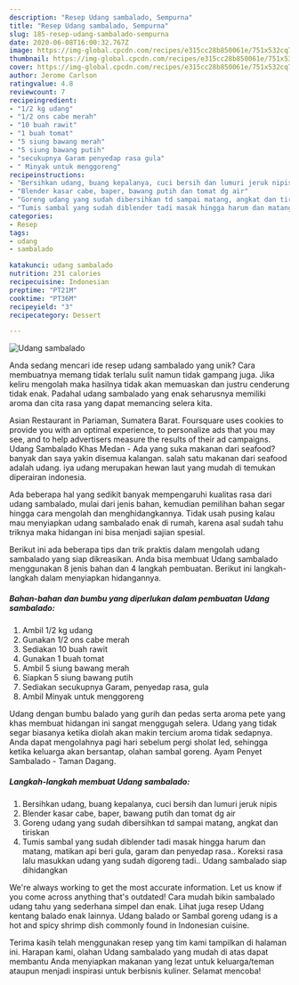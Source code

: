 ```yaml
---
description: "Resep Udang sambalado, Sempurna"
title: "Resep Udang sambalado, Sempurna"
slug: 185-resep-udang-sambalado-sempurna
date: 2020-06-08T16:00:32.767Z
image: https://img-global.cpcdn.com/recipes/e315cc28b850061e/751x532cq70/udang-sambalado-foto-resep-utama.jpg
thumbnail: https://img-global.cpcdn.com/recipes/e315cc28b850061e/751x532cq70/udang-sambalado-foto-resep-utama.jpg
cover: https://img-global.cpcdn.com/recipes/e315cc28b850061e/751x532cq70/udang-sambalado-foto-resep-utama.jpg
author: Jerome Carlson
ratingvalue: 4.8
reviewcount: 7
recipeingredient:
- "1/2 kg udang"
- "1/2 ons cabe merah"
- "10 buah rawit"
- "1 buah tomat"
- "5 siung bawang merah"
- "5 siung bawang putih"
- "secukupnya Garam penyedap rasa gula"
- " Minyak untuk menggoreng"
recipeinstructions:
- "Bersihkan udang, buang kepalanya, cuci bersih dan lumuri jeruk nipis"
- "Blender kasar cabe, baper, bawang putih dan tomat dg air"
- "Goreng udang yang sudah dibersihkan td sampai matang, angkat dan tiriskan"
- "Tumis sambal yang sudah diblender tadi masak hingga harum dan matang, matikan api beri gula, garam dan penyedap rasa.. Koreksi rasa lalu masukkan udang yang sudah digoreng tadi.. Udang sambalado siap dihidangkan"
categories:
- Resep
tags:
- udang
- sambalado

katakunci: udang sambalado 
nutrition: 231 calories
recipecuisine: Indonesian
preptime: "PT21M"
cooktime: "PT36M"
recipeyield: "3"
recipecategory: Dessert

---
```



![Udang sambalado](https://img-global.cpcdn.com/recipes/e315cc28b850061e/751x532cq70/udang-sambalado-foto-resep-utama.jpg)

Anda sedang mencari ide resep udang sambalado yang unik? Cara membuatnya memang tidak terlalu sulit namun tidak gampang juga. Jika keliru mengolah maka hasilnya tidak akan memuaskan dan justru cenderung tidak enak. Padahal udang sambalado yang enak seharusnya memiliki aroma dan cita rasa yang dapat memancing selera kita.

Asian Restaurant in Pariaman, Sumatera Barat. Foursquare uses cookies to provide you with an optimal experience, to personalize ads that you may see, and to help advertisers measure the results of their ad campaigns. Udang Sambalado Khas Medan - Ada yang suka makanan dari seafood? banyak dan saya yakin disemua kalangan. salah satu makanan dari seafood adalah udang. iya udang merupakan hewan laut yang mudah di temukan diperairan indonesia.

Ada beberapa hal yang sedikit banyak mempengaruhi kualitas rasa dari udang sambalado, mulai dari jenis bahan, kemudian pemilihan bahan segar hingga cara mengolah dan menghidangkannya. Tidak usah pusing kalau mau menyiapkan udang sambalado enak di rumah, karena asal sudah tahu triknya maka hidangan ini bisa menjadi sajian spesial.


Berikut ini ada beberapa tips dan trik praktis dalam mengolah udang sambalado yang siap dikreasikan. Anda bisa membuat Udang sambalado menggunakan 8 jenis bahan dan 4 langkah pembuatan. Berikut ini langkah-langkah dalam menyiapkan hidangannya.

<!--inarticleads1-->

##### Bahan-bahan dan bumbu yang diperlukan dalam pembuatan Udang sambalado:

1. Ambil 1/2 kg udang
1. Gunakan 1/2 ons cabe merah
1. Sediakan 10 buah rawit
1. Gunakan 1 buah tomat
1. Ambil 5 siung bawang merah
1. Siapkan 5 siung bawang putih
1. Sediakan secukupnya Garam, penyedap rasa, gula
1. Ambil  Minyak untuk menggoreng


Udang dengan bumbu balado yang gurih dan pedas serta aroma pete yang khas membuat hidangan ini sangat menggugah selera. Udang yang tidak segar biasanya ketika diolah akan makin tercium aroma tidak sedapnya. Anda dapat mengolahnya pagi hari sebelum pergi sholat Ied, sehingga ketika keluarga akan bersantap, olahan sambal goreng. Ayam Penyet Sambalado - Taman Dagang. 

<!--inarticleads2-->

##### Langkah-langkah membuat Udang sambalado:

1. Bersihkan udang, buang kepalanya, cuci bersih dan lumuri jeruk nipis
1. Blender kasar cabe, baper, bawang putih dan tomat dg air
1. Goreng udang yang sudah dibersihkan td sampai matang, angkat dan tiriskan
1. Tumis sambal yang sudah diblender tadi masak hingga harum dan matang, matikan api beri gula, garam dan penyedap rasa.. Koreksi rasa lalu masukkan udang yang sudah digoreng tadi.. Udang sambalado siap dihidangkan


We&#39;re always working to get the most accurate information. Let us know if you come across anything that&#39;s outdated! Cara mudah bikin sambalado udang tahu yang sederhana simpel dan enak. Lihat juga resep Udang kentang balado enak lainnya. Udang balado or Sambal goreng udang is a hot and spicy shrimp dish commonly found in Indonesian cuisine. 

Terima kasih telah menggunakan resep yang tim kami tampilkan di halaman ini. Harapan kami, olahan Udang sambalado yang mudah di atas dapat membantu Anda menyiapkan makanan yang lezat untuk keluarga/teman ataupun menjadi inspirasi untuk berbisnis kuliner. Selamat mencoba!
